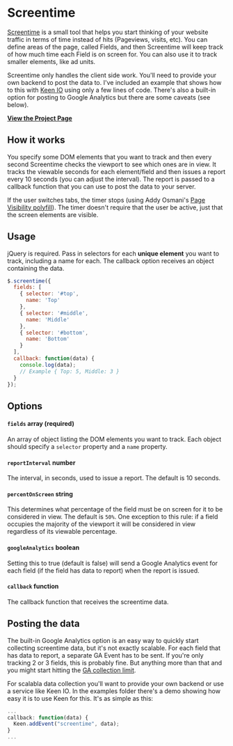 Screentime
==========

[Screentime](http://screentime.parsnip.io/) is a small tool that helps you start thinking of your website traffic in terms of time instead of hits (Pageviews, visits, etc). You can define areas of the page, called Fields, and then Screentime will keep track of how much time each Field is on screen for. You can also use it to track smaller elements, like ad units.

Screentime only handles the client side work. You'll need to provide your own backend to post the data to. I've included an example that shows how to this with [Keen IO](https://keen.io/) using only a few lines of code. There's also a built-in option for posting to Google Analytics but there are some caveats (see below).

[**View the Project Page**](http://screentime.parsnip.io/)

## How it works
You specify some DOM elements that you want to track and then every second Screentime checks the viewport to see which ones are in view. It tracks the viewable seconds for each element/field and then issues a report every 10 seconds (you can adjust the interval). The report is passed to a callback function that you can use to post the data to your server.

If the user switches tabs, the timer stops (using Addy Osmani's [Page Visibility polyfill](https://github.com/addyosmani/visibly.js)). The timer doesn't require that the user be active, just that the screen elements are visible.

## Usage
jQuery is required. Pass in selectors for each **unique element** you want to track, including a name for each. The callback option receives an object containing the data.

```javascript
$.screentime({
  fields: [
    { selector: '#top',
      name: 'Top'
    },
    { selector: '#middle',
      name: 'Middle'
    },
    { selector: '#bottom',
      name: 'Bottom'
    }
  ],
  callback: function(data) {
    console.log(data);
    // Example { Top: 5, Middle: 3 }
  }
});
```

## Options
#### `fields` array (required)
An array of object listing the DOM elements you want to track. Each object should specify a `selector` property and a `name` property.

#### `reportInterval` number
The interval, in seconds, used to issue a report. The default is 10 seconds.

#### `percentOnScreen` string
This determines what percentage of the field must be on screen for it to be considered in view. The default is `50%`. One exception to this rule: if a field occupies the majority of the viewport it will be considered in view regardless of its viewable percentage.

#### `googleAnalytics` boolean
Setting this to true (default is false) will send a Google Analytics event for each field (if the field has data to report) when the report is issued.

#### `callback` function
The callback function that receives the screentime data.

## Posting the data
The built-in Google Analytics option is an easy way to quickly start collecting screentime data, but it's not exactly scalable. For each field that has data to report, a separate GA Event has to be sent. If you're only tracking 2 or 3 fields, this is probably fine. But anything more than that and you might start hitting the [GA collection limit](https://developers.google.com/analytics/devguides/collection/gajs/limits-quotas).

For scalabla data collection you'll want to provide your own backend or use a service like Keen IO. In the examples folder there's a demo showing how easy it is to use Keen for this. It's as simple as this:

```javascript
...
callback: function(data) {
  Keen.addEvent("screentime", data);        
}
...
```


